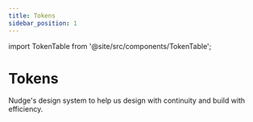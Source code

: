 ```yaml
---
title: Tokens
sidebar_position: 1
---
```


import TokenTable from '@site/src/components/TokenTable';

# Tokens

Nudge's design system to help us design with continuity and build with efficiency.

<TokenTable />
